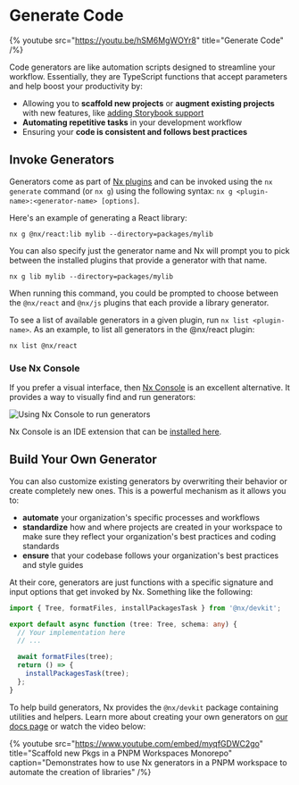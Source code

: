 # Generate Code

{% youtube src="https://youtu.be/hSM6MgWOYr8" title="Generate Code" /%}

Code generators are like automation scripts designed to streamline your workflow. Essentially, they are TypeScript functions that accept parameters and help boost your productivity by:

- Allowing you to **scaffold new projects** or **augment existing projects** with new features, like [adding Storybook support](/nx-api/storybook#generating-storybook-configuration)
- **Automating repetitive tasks** in your development workflow
- Ensuring your **code is consistent and follows best practices**

## Invoke Generators

Generators come as part of [Nx plugins](/concepts/nx-plugins) and can be invoked using the `nx generate` command (or `nx g`) using the following syntax: `nx g <plugin-name>:<generator-name> [options]`.

Here's an example of generating a React library:

```shell
nx g @nx/react:lib mylib --directory=packages/mylib
```

You can also specify just the generator name and Nx will prompt you to pick between the installed plugins that provide a generator with that name.

```shell
nx g lib mylib --directory=packages/mylib
```

When running this command, you could be prompted to choose between the `@nx/react` and `@nx/js` plugins that each provide a library generator.

To see a list of available generators in a given plugin, run `nx list <plugin-name>`. As an example, to list all generators in the @nx/react plugin:

```shell
nx list @nx/react
```

### Use Nx Console

If you prefer a visual interface, then [Nx Console](/getting-started/editor-setup) is an excellent alternative. It provides a way to visually find and run generators:

![Using Nx Console to run generators](/shared/images/nx-console/nx-console-gen-code.avif)

Nx Console is an IDE extension that can be [installed here](/getting-started/editor-setup).

## Build Your Own Generator

You can also customize existing generators by overwriting their behavior or create completely new ones. This is a powerful mechanism as it allows you to:

- **automate** your organization's specific processes and workflows
- **standardize** how and where projects are created in your workspace to make sure they reflect your organization's best practices and coding standards
- **ensure** that your codebase follows your organization's best practices and style guides

At their core, generators are just functions with a specific signature and input options that get invoked by Nx. Something like the following:

```typescript
import { Tree, formatFiles, installPackagesTask } from '@nx/devkit';

export default async function (tree: Tree, schema: any) {
  // Your implementation here
  // ...

  await formatFiles(tree);
  return () => {
    installPackagesTask(tree);
  };
}
```

To help build generators, Nx provides the `@nx/devkit` package containing utilities and helpers. Learn more about creating your own generators on [our docs page](/extending-nx/recipes/local-generators) or watch the video below:

{% youtube src="https://www.youtube.com/embed/myqfGDWC2go" title="Scaffold new Pkgs in a PNPM Workspaces Monorepo" caption="Demonstrates how to use Nx generators in a PNPM workspace to automate the creation of libraries" /%}

